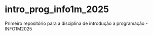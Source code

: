 # intro_prog_info1m_2025
Primeiro repositório para a disciplina de introdução a programação - INFO1M2025
